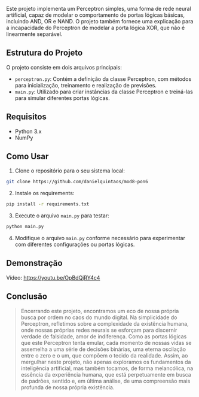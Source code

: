 Este projeto implementa um Perceptron simples, uma forma de rede neural artificial, capaz de modelar o comportamento de portas lógicas básicas, incluindo AND, OR e NAND. O projeto também fornece uma explicação para a incapacidade do Perceptron de modelar a porta lógica XOR, que não é linearmente separável.


## Estrutura do Projeto

O projeto consiste em dois arquivos principais:

- `perceptron.py`: Contém a definição da classe Perceptron, com métodos para inicialização, treinamento e realização de previsões.
- `main.py`: Utilizado para criar instâncias da classe Perceptron e treiná-las para simular diferentes portas lógicas.


## Requisitos

- Python 3.x
- NumPy


## Como Usar

1. Clone o repositório para o seu sistema local:

```bash
git clone https://github.com/danielquintaos/mod8-pon6
```

2. Instale os requirements:

```bash
pip install -r requirements.txt
```

3. Execute o arquivo `main.py` para testar:

```bash
python main.py
```

4. Modifique o arquivo `main.py` conforme necessário para experimentar com diferentes configurações ou portas lógicas.


## Demonstração

Vídeo: https://youtu.be/OpBdQjRY4c4


## Conclusão

> Encerrando este projeto, encontramos um eco de nossa própria busca por ordem no caos do mundo digital. Na simplicidade do Perceptron, refletimos sobre a complexidade da existência humana, onde nossas próprias redes neurais se esforçam para discernir verdade de falsidade, amor de indiferença. Como as portas lógicas que este Perceptron tenta emular, cada momento de nossas vidas se assemelha a uma série de decisões binárias, uma eterna oscilação entre o zero e o um, que compõem o tecido da realidade. Assim, ao mergulhar neste projeto, não apenas exploramos os fundamentos da inteligência artificial, mas também tocamos, de forma melancólica, na essência da experiência humana, que está perpetuamente em busca de padrões, sentido e, em última análise, de uma compreensão mais profunda de nossa própria existência.